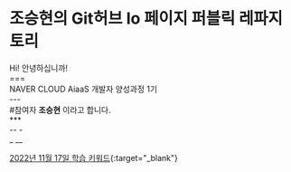 # 조승현의 Git허브 Io 페이지 퍼블릭 레파지 토리

Hi! 안녕하십니까!<br>
===<br>
NAVER CLOUD AiaaS 개발자 양성과정 1기<br>
---<br>
#참여자 **조승현** 이라고 합니다.<br>
***<br>
-- -<br>
_ __<br>



[2022년 11월 17일 학습 키워드](https://jsh961015.notion.site/ad540ee8a71f415286a6c46034cc904b){:target="_blank"}
